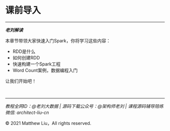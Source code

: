# 课前导入

---

**_老刘解读_**

本章节带领大家快速入门Spark，你将学习这些内容：

- RDD是什么
- 如何创建RDD
- 快速构建一个Spark工程
- Word Count案例，数据编程入门

让我们开始吧！

<br>

---

_教程全网ID：@老刘大数据 | 源码下载公众号：@架构师老刘 | 课程源码辅导陪练微信: architect-liu-cn_

© 2021 Matthew Liu，All rights reserved. 